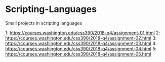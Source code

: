 # Scripting-Languages
Small projects in scripting languages

1: https://courses.washington.edu/css390/2018-q4/assignment-01.html
2: https://courses.washington.edu/css390/2018-q4/assignment-02.html
3: https://courses.washington.edu/css390/2018-q4/assignment-03.html
4: https://courses.washington.edu/css390/2018-q4/assignment-04.html
5: https://courses.washington.edu/css390/2018-q4/assignment-05.html
